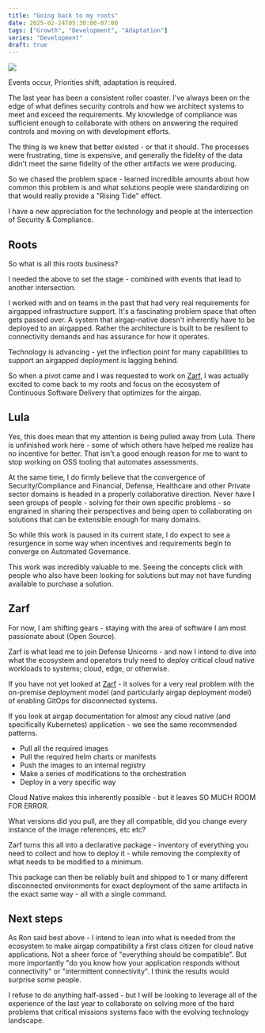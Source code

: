 ```yaml
---
title: "Going back to my roots"
date: 2025-02-24T05:30:00-07:00
tags: ["Growth", "Development", "Adaptation"]
series: "Development"
draft: true
---
```


![](https://content.bekindchooseviolence.com/Ron.jpg)

Events occur, Priorities shift, adaptation is required. 

The last year has been a consistent roller coaster. I've always been on the edge of what defines security controls and how we architect systems to meet and exceed the requirements. My knowledge of compliance was sufficient enough to collaborate with others on answering the required controls and moving on with development efforts.

The thing is we knew that better existed - or that it should. The processes were frustrating, time is expensive, and generally the fidelity of the data didn't meet the same fidelity of the other artifacts we were producing. 

So we chased the problem space - learned incredible amounts about how common this problem is and what solutions people were standardizing on that would really provide a "Rising Tide" effect. 

I have a new appreciation for the technology and people at the intersection of Security & Compliance.

## Roots

So what is all this roots business? 

I needed the above to set the stage - combined with events that lead to another intersection. 

I worked with and on teams in the past that had very real requirements for airgapped infrastructure support. It's a fascinating problem space that often gets passed over. A system that airgap-native doesn't inherently have to be deployed to an airgapped. Rather the architecture is built to be resilient to connectivity demands and has assurance for how it operates. 

Technology is advancing - yet the inflection point for many capabilities to support an airgapped deployment is lagging behind. 

So when a pivot came and I was requested to work on [Zarf](https://github.com/zarf-dev/zarf), I was actually excited to come back to my roots and focus on the ecosystem of Continuous Software Delivery that optimizes for the airgap. 

## Lula

Yes, this does mean that my attention is being pulled away from Lula. There is unfinished work here - some of which others have helped me realize has no incentive for better. That isn't a good enough reason for me to want to stop working on OSS tooling that automates assessments.

At the same time, I do firmly believe that the convergence of Security/Compliance and Financial, Defense, Healthcare and other Private sector domains is headed in a properly collaborative direction. Never have I seen groups of people - solving for their own specific problems - so engrained in sharing their perspectives and being open to collaborating on solutions that can be extensible enough for many domains. 

So while this work is paused in its current state, I do expect to see a resurgence in some way when incentives and requirements begin to converge on Automated Governance.

This work was incredibly valuable to me. Seeing the concepts click with people who also have been looking for solutions but may not have funding available to purchase a solution. 

## Zarf

For now, I am shifting gears - staying with the area of software I am most passionate about (Open Source). 

Zarf is what lead me to join Defense Unicorns - and now I intend to dive into what the ecosystem and operators truly need to deploy critical cloud native workloads to systems; cloud, edge, or otherwise.

If you have not yet looked at [Zarf](https://github.com/zarf-dev/zarf) - it solves for a very real problem with the on-premise deployment model (and particularly airgap deployment model) of enabling GitOps for disconnected systems. 

If you look at airgap documentation for almost any cloud native (and specifically Kubernetes) application - we see the same recommended patterns.

- Pull all the required images
- Pull the required helm charts or manifests
- Push the images to an internal registry
- Make a series of modifications to the orchestration
- Deploy in a very specific way

Cloud Native makes this inherently possible - but it leaves SO MUCH ROOM FOR ERROR. 

What versions did you pull, are they all compatible, did you change every instance of the image references, etc etc?

Zarf turns this all into a declarative package - inventory of everything you need to collect and how to deploy it - while removing the complexity of what needs to be modified to a minimum. 

This package can then be reliably built and shipped to 1 or many different disconnected environments for exact deployment of the same artifacts in the exact same way - all with a single command. 

## Next steps

As Ron said best above - I intend to lean into what is needed from the ecosystem to make airgap compatibility a first class citizen for cloud native applications. Not a sheer force of "everything should be compatible". But more importantly "do you know how your application responds without connectivity" or "intermittent connectivity". I think the results would surprise some people. 

I refuse to do anything half-assed - but I will be looking to leverage all of the experience of the last year to collaborate on solving more of the hard problems that critical missions systems face with the evolving technology landscape. 